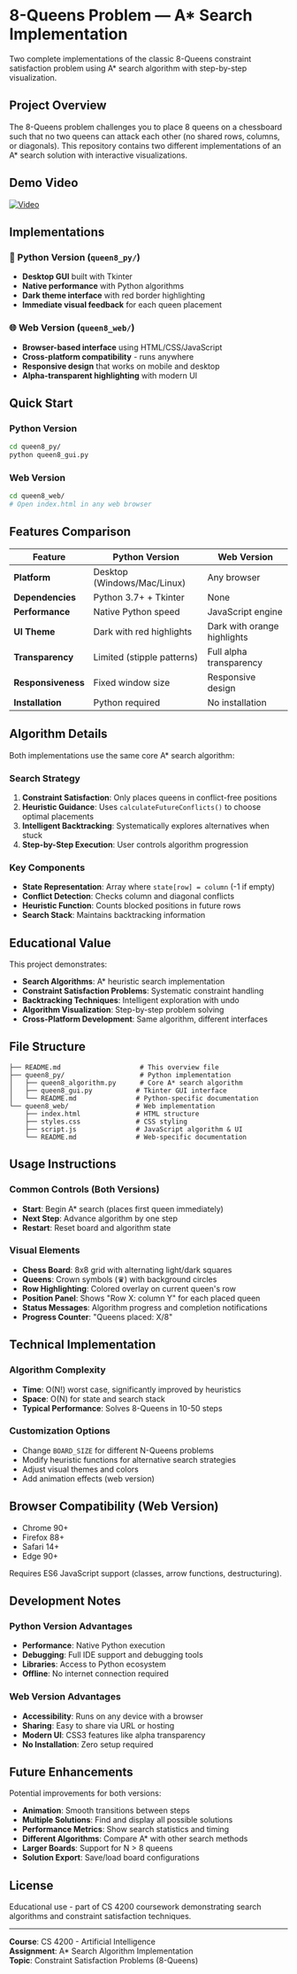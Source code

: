 # 8-Queens Problem — A* Search Implementation

Two complete implementations of the classic 8-Queens constraint satisfaction problem using A* search algorithm with step-by-step visualization.

## Project Overview

The 8-Queens problem challenges you to place 8 queens on a chessboard such that no two queens can attack each other (no shared rows, columns, or diagonals). This repository contains two different implementations of an A* search solution with interactive visualizations.

## Demo Video
[![Video](https://img.youtube.com/vi/TYTDRmb7u0w/maxresdefault.jpg)](https://www.youtube.com/watch?v=TYTDRmb7u0w)

## Implementations

### 🐍 Python Version (`queen8_py/`)
- **Desktop GUI** built with Tkinter
- **Native performance** with Python algorithms
- **Dark theme interface** with red border highlighting
- **Immediate visual feedback** for each queen placement

### 🌐 Web Version (`queen8_web/`)
- **Browser-based interface** using HTML/CSS/JavaScript
- **Cross-platform compatibility** - runs anywhere
- **Responsive design** that works on mobile and desktop
- **Alpha-transparent highlighting** with modern UI

## Quick Start

### Python Version
```bash
cd queen8_py/
python queen8_gui.py
```

### Web Version
```bash
cd queen8_web/
# Open index.html in any web browser
```

## Features Comparison

| Feature | Python Version | Web Version |
|---------|---------------|-------------|
| **Platform** | Desktop (Windows/Mac/Linux) | Any browser |
| **Dependencies** | Python 3.7+ + Tkinter | None |
| **Performance** | Native Python speed | JavaScript engine |
| **UI Theme** | Dark with red highlights | Dark with orange highlights |
| **Transparency** | Limited (stipple patterns) | Full alpha transparency |
| **Responsiveness** | Fixed window size | Responsive design |
| **Installation** | Python required | No installation |

## Algorithm Details

Both implementations use the same core A* search algorithm:

### Search Strategy
1. **Constraint Satisfaction**: Only places queens in conflict-free positions
2. **Heuristic Guidance**: Uses `calculateFutureConflicts()` to choose optimal placements
3. **Intelligent Backtracking**: Systematically explores alternatives when stuck
4. **Step-by-Step Execution**: User controls algorithm progression

### Key Components
- **State Representation**: Array where `state[row] = column` (-1 if empty)
- **Conflict Detection**: Checks column and diagonal conflicts
- **Heuristic Function**: Counts blocked positions in future rows
- **Search Stack**: Maintains backtracking information

## Educational Value

This project demonstrates:
- **Search Algorithms**: A* heuristic search implementation
- **Constraint Satisfaction Problems**: Systematic constraint handling
- **Backtracking Techniques**: Intelligent exploration with undo
- **Algorithm Visualization**: Step-by-step problem solving
- **Cross-Platform Development**: Same algorithm, different interfaces

## File Structure

```
├── README.md                    # This overview file
├── queen8_py/                   # Python implementation
│   ├── queen8_algorithm.py      # Core A* search algorithm
│   ├── queen8_gui.py           # Tkinter GUI interface
│   └── README.md               # Python-specific documentation
└── queen8_web/                 # Web implementation
    ├── index.html              # HTML structure
    ├── styles.css              # CSS styling
    ├── script.js               # JavaScript algorithm & UI
    └── README.md               # Web-specific documentation
```

## Usage Instructions

### Common Controls (Both Versions)
- **Start**: Begin A* search (places first queen immediately)
- **Next Step**: Advance algorithm by one step
- **Restart**: Reset board and algorithm state

### Visual Elements
- **Chess Board**: 8x8 grid with alternating light/dark squares
- **Queens**: Crown symbols (♛) with background circles
- **Row Highlighting**: Colored overlay on current queen's row
- **Position Panel**: Shows "Row X: column Y" for each placed queen
- **Status Messages**: Algorithm progress and completion notifications
- **Progress Counter**: "Queens placed: X/8"

## Technical Implementation

### Algorithm Complexity
- **Time**: O(N!) worst case, significantly improved by heuristics
- **Space**: O(N) for state and search stack
- **Typical Performance**: Solves 8-Queens in 10-50 steps

### Customization Options
- Change `BOARD_SIZE` for different N-Queens problems
- Modify heuristic functions for alternative search strategies
- Adjust visual themes and colors
- Add animation effects (web version)

## Browser Compatibility (Web Version)

- Chrome 90+
- Firefox 88+
- Safari 14+
- Edge 90+

Requires ES6 JavaScript support (classes, arrow functions, destructuring).

## Development Notes

### Python Version Advantages
- **Performance**: Native Python execution
- **Debugging**: Full IDE support and debugging tools
- **Libraries**: Access to Python ecosystem
- **Offline**: No internet connection required

### Web Version Advantages
- **Accessibility**: Runs on any device with a browser
- **Sharing**: Easy to share via URL or hosting
- **Modern UI**: CSS3 features like alpha transparency
- **No Installation**: Zero setup required

## Future Enhancements

Potential improvements for both versions:
- **Animation**: Smooth transitions between steps
- **Multiple Solutions**: Find and display all possible solutions
- **Performance Metrics**: Show search statistics and timing
- **Different Algorithms**: Compare A* with other search methods
- **Larger Boards**: Support for N > 8 queens
- **Solution Export**: Save/load board configurations

## License

Educational use - part of CS 4200 coursework demonstrating search algorithms and constraint satisfaction techniques.

---

**Course**: CS 4200 - Artificial Intelligence  
**Assignment**: A* Search Algorithm Implementation  
**Topic**: Constraint Satisfaction Problems (8-Queens)
